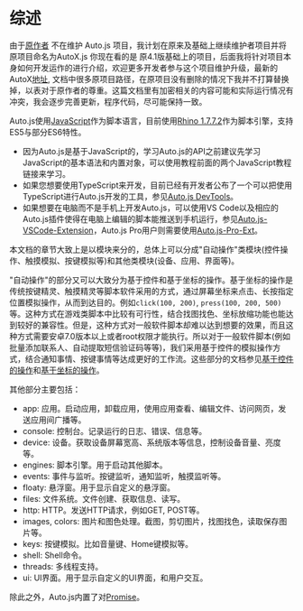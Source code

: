 # 综述
由于[原作者](https://hyb1996.github.io/) 不在维护 Auto.js 项目，我计划在原来及基础上继续维护者项目并将原项目命名为AutoX.js 你现在看的是 原4.1版基础上的项目，后面我将针对项目本身如何开发运作的进行介绍，欢迎更多开发者参与这个项目维护升级，最新的AutoX[地址](https://github.com/kkevsekk1/AutoX), 文档中很多原项目路径，在原项目没有删除的情况下我并不打算替换掉，以表对于原作者的尊重。这篇文档里有加密相关的内容可能和实际运行情况有冲突，我会逐步完善更新，程序代码，尽可能保持一致。

Auto.js使用[JavaScript](https://developer.mozilla.org/zh-CN/docs/Web/JavaScript)作为脚本语言，目前使用[Rhino 1.7.7.2](https://developer.mozilla.org/zh-CN/docs/Mozilla/Projects/Rhino)作为脚本引擎，支持ES5与部分ES6特性。

* 因为Auto.js是基于JavaScript的，学习Auto.js的API之前建议先学习JavaScript的基本语法和内置对象，可以使用教程前面的两个JavaScript教程链接来学习。
* 如果您想要使用TypeScript来开发，目前已经有开发者公布了一个可以把使用TypeScript进行Auto.js开发的工具，参见[Auto.js DevTools](https://github.com/pboymt/autojs-dev)。
* 如果想要在电脑而不是手机上开发Auto.js，可以使用VS Code以及相应的Auto.js插件使得在电脑上编辑的脚本能推送到手机运行，参见[Auto.js-VSCode-Extension](https://github.com/hyb1996/Auto.js-VSCode-Extension)，Auto.js Pro用户则需要使用[Auto.js-Pro-Ext](https://marketplace.visualstudio.com/items?itemName=hyb1996.auto-js-pro-ext)。

本文档的章节大致上是以模块来分的，总体上可以分成"自动操作"类模块(控件操作、触摸模拟、按键模拟等)和其他类模块(设备、应用、界面等)。

"自动操作"的部分又可以大致分为基于控件和基于坐标的操作。基于坐标的操作是传统按键精灵、触摸精灵等脚本软件采用的方式，通过屏幕坐标来点击、长按指定位置模拟操作，从而到达目的。例如`click(100, 200)`, `press(100, 200, 500)`等。这种方式在游戏类脚本中比较有可行性，结合找图找色、坐标放缩功能也能达到较好的兼容性。但是，这种方式对一般软件脚本却难以达到想要的效果，而且这种方式需要安卓7.0版本以上或者root权限才能执行。所以对于一般软件脚本(例如批量添加联系人、自动提取短信验证码等等)，我们采用基于控件的模拟操作方式，结合通知事情、按键事情等达成更好的工作流。这些部分的文档参见[基于控件的操作](widgets-based-automation.html)和[基于坐标的操作](coordinates-based-automation.html)。

其他部分主要包括：
* app: 应用。启动应用，卸载应用，使用应用查看、编辑文件、访问网页，发送应用间广播等。
* console: 控制台。记录运行的日志、错误、信息等。
* device: 设备。获取设备屏幕宽高、系统版本等信息，控制设备音量、亮度等。
* engines: 脚本引擎。用于启动其他脚本。
* events: 事件与监听。按键监听，通知监听，触摸监听等。
* floaty: 悬浮窗。用于显示自定义的悬浮窗。
* files: 文件系统。文件创建、获取信息、读写。
* http: HTTP。发送HTTP请求，例如GET, POST等。
* images, colors: 图片和图色处理。截图，剪切图片，找图找色，读取保存图片等。
* keys: 按键模拟。比如音量键、Home键模拟等。
* shell: Shell命令。
* threads: 多线程支持。
* ui: UI界面。用于显示自定义的UI界面，和用户交互。

除此之外，Auto.js内置了对[Promise](https://developer.mozilla.org/zh-CN/docs/Web/JavaScript/Reference/Global_Objects/Promise)。